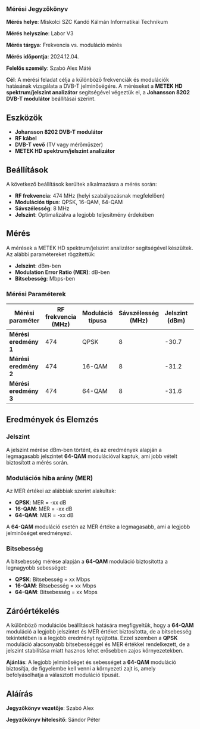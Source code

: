 ### Mérési Jegyzőkönyv

**Mérés helye**: Miskolci SZC Kandó Kálmán Informatikai Technikum 

**Mérés helyszíne**: Labor V3

**Mérés tárgya**: Frekvencia vs. moduláció mérés

**Mérés időpontja**: 2024.12.04.

**Felelős személy**: Szabó Alex Máté

**Cél**: A mérési feladat célja a különböző frekvenciák és modulációk hatásának vizsgálata a DVB-T jelminőségére. A méréseket a **METEK HD spektrum/jelszint analizátor** segítségével végeztük el, a **Johansson 8202 DVB-T modulátor** beállításai szerint.

## Eszközök
- **Johansson 8202 DVB-T modulátor**
- **RF kábel**
- **DVB-T vevő** (TV vagy mérőműszer)
- **METEK HD spektrum/jelszint analizátor**

## Beállítások
A következő beállítások kerültek alkalmazásra a mérés során:
- **RF frekvencia**: 474 MHz (helyi szabályozásnak megfelelően)
- **Modulációs típus**: QPSK, 16-QAM, 64-QAM
- **Sávszélesség**: 8 MHz
- **Jelszint**: Optimalizálva a legjobb teljesítmény érdekében

## Mérés
A mérések a METEK HD spektrum/jelszint analizátor segítségével készültek. Az alábbi paramétereket rögzítettük:

- **Jelszint**: dBm-ben
- **Modulation Error Ratio (MER)**: dB-ben
- **Bitsebesség**: Mbps-ben

### Mérési Paraméterek

| Mérési paraméter      | RF frekvencia (MHz) | Moduláció típusa | Sávszélesség (MHz) | Jelszint (dBm) | Bitsebesség (Mbps) | MER érték (dB) |
|-----------------------|---------------------|------------------|--------------------|----------------|--------------------|----------------|
| **Mérési eredmény 1** | 474                 | QPSK             | 8                  | -30.7          | -3.85 Mbps         | -39.9 dB       |
| **Mérési eredmény 2** | 474                 | 16-QAM           | 8                  | -31.2          | -7.7 Mbps          | -35.5 dB       |
| **Mérési eredmény 3** | 474                 | 64-QAM           | 8                  | -31.6          | -12.9 Mbps         | -39.9 dB       |

## Eredmények és Elemzés

### Jelszint
A jelszint mérése dBm-ben történt, és az eredmények alapján a legmagasabb jelszintet **64-QAM** modulációval kaptuk, ami jobb vételt biztosított a mérés során.

### Modulációs hiba arány (MER)
Az MER értékei az alábbiak szerint alakultak:
- **QPSK**: MER = -xx dB
- **16-QAM**: MER = -xx dB
- **64-QAM**: MER = -xx dB

A **64-QAM** moduláció esetén az MER értéke a legmagasabb, ami a legjobb jelminőséget eredményezi.

### Bitsebesség
A bitsebesség mérése alapján a **64-QAM** moduláció biztosította a legnagyobb sebességet:
- **QPSK**: Bitsebesség = xx Mbps
- **16-QAM**: Bitsebesség = xx Mbps
- **64-QAM**: Bitsebesség = xx Mbps

## Záróértékelés
A különböző modulációs beállítások hatására megfigyeltük, hogy a **64-QAM** moduláció a legjobb jelszintet és MER értéket biztosította, de a bitsebesség tekintetében is a legjobb eredményt nyújtotta. Ezzel szemben a **QPSK** moduláció alacsonyabb bitsebességgel és MER értékkel rendelkezett, de a jelszint stabilitása miatt hasznos lehet erősebben zajos környezetekben.

**Ajánlás**: A legjobb jelminőséget és sebességet a **64-QAM** moduláció biztosítja, de figyelembe kell venni a környezeti zajt is, amely befolyásolhatja a választott moduláció típusát.

## Aláírás
**Jegyzőkönyv vezetője**: Szabó Alex

**Jegyzőkönyv hitelesítő**: Sándor Péter
